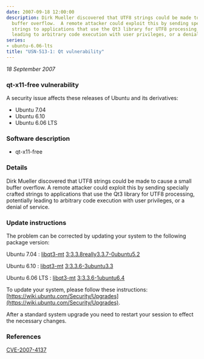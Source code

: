 ```yaml
---
date: 2007-09-18 12:00:00
description: Dirk Mueller discovered that UTF8 strings could be made to cause a small
  buffer overflow.  A remote attacker could exploit this by sending specially crafted
  strings to applications that use the Qt3 library for UTF8 processing, potentially
  leading to arbitrary code execution with user privileges, or a denial of service.
series:
- ubuntu-6.06-lts
title: "USN-513-1: Qt vulnerability"
---
```


*18 September 2007*

### qt-x11-free vulnerability

A security issue affects these releases of Ubuntu and its derivatives:

* Ubuntu 7.04
* Ubuntu 6.10
* Ubuntu 6.06 LTS

### Software description

* qt-x11-free 

### Details

Dirk Mueller discovered that UTF8 strings could be made to cause a small buffer overflow. A remote attacker could exploit this by sending specially crafted strings to applications that use the Qt3 library for UTF8 processing, potentially leading to arbitrary code execution with user privileges, or a denial of service. 

### Update instructions

The problem can be corrected by updating your system to the following package version:

Ubuntu 7.04
 : [libqt3-mt](https://launchpad.net/ubuntu/+source/qt-x11-free) <span> [3:3.3.8really3.3.7-0ubuntu5.2](https://launchpad.net/ubuntu/+source/qt-x11-free/3:3.3.8really3.3.7-0ubuntu5.2) </span> 

Ubuntu 6.10
 : [libqt3-mt](https://launchpad.net/ubuntu/+source/qt-x11-free) <span> [3:3.3.6-3ubuntu3.3](https://launchpad.net/ubuntu/+source/qt-x11-free/3:3.3.6-3ubuntu3.3) </span> 

Ubuntu 6.06 LTS
 : [libqt3-mt](https://launchpad.net/ubuntu/+source/qt-x11-free) <span> [3:3.3.6-1ubuntu6.4](https://launchpad.net/ubuntu/+source/qt-x11-free/3:3.3.6-1ubuntu6.4) </span> 

To update your system, please follow these instructions: [https://wiki.ubuntu.com/Security/Upgrades](https://wiki.ubuntu.com/Security/Upgrades).

After a standard system upgrade you need to restart your session to effect the necessary changes. 

### References

 
 [CVE-2007-4137](http://people.ubuntu.com/~ubuntu-security/cve/CVE-2007-4137)